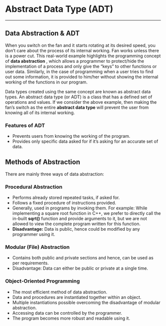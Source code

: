 # Abstract Data Type (ADT)

---

## Data Abstraction & ADT

When you switch on the fan and it starts rotating at its desired speed, you don’t
care about the process of its internal working. Fan works unless there is a power
cut. This real-world example highlights the programming concept of **data
abstraction** , which allows a programmer to protect/hide the implementation of a
process and only give the “keys” to other functions or user data. Similarly, in the
case of programming when a user tries to find out some information, it is provided
to him/her without showing the internal working of the functions in our program.

Data types created using the same concept are known as abstract data types. An
abstract data type (or ADT) is a class that has a defined set of operations and
values. If we consider the above example, then making the fan’s switch as the entire
**abstract data type** will prevent the user from knowing all of its internal working.

### Features of ADT

- Prevents users from knowing the working of the program.
- Provides only specific data asked for if it’s asking for an accurate set of data.

## Methods of Abstraction

There are mainly three ways of data abstraction:

### Procedural Abstraction

- Performs already stored repeated tasks, if asked for.
- Follows a fixed procedure of instructions provided.
- Generally, used in programs by invoking them. For example: While
  implementing a square root function in C++, we prefer to directly call the
  in-built **sqrt()** function and provide arguments to it, but we are not allowed
  to view the complete program written for this function.
- **Disadvantage:**  Data is public, hence could be modified by any programmer
  using it.

### Modular (File) Abstraction

- Contains both public and private sections and hence, can be used as per
  requirements.
- Disadvantage: Data can either be public or private at a single time.

### Object-Oriented Programming

- The most efficient method of data abstraction.
- Data and procedures are instantiated together within an object.
- Multiple instantiations possible overcoming the disadvantage of modular
  abstraction.
- Accessing data can be controlled by the programmer.
- The program becomes more robust and readable using it.
